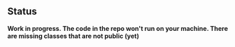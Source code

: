 ## Status

**Work in progress. The code in the repo won't run on your machine. There are missing classes that are not public (yet)**
